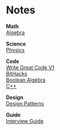 # Notes

__Math__  
[Algebra](https://github.com/amroibrahim/Notes/blob/master/Algebra.md)  

__Science__  
[Physics](https://github.com/amroibrahim/Notes/blob/master/Physics.md)  
  
__Code__  
[Write Great Code V1](https://github.com/amroibrahim/Notes/blob/master/WriteGreatCodeV1.md)  
[BitHacks](https://github.com/amroibrahim/Notes/blob/master/BitHacks.md)  
[Boolean Algebra](https://github.com/amroibrahim/Notes/blob/master/BooleanAlgebra.md)  
[C++](https://github.com/amroibrahim/Notes/blob/master/CPP.md)  

__Design__  
[Design Patterns](https://github.com/amroibrahim/Notes/blob/master/DesignPatterns.md)  

__Guide__  
[Interview Guide](https://github.com/amroibrahim/Notes/blob/master/InterviewGuide.md)  

